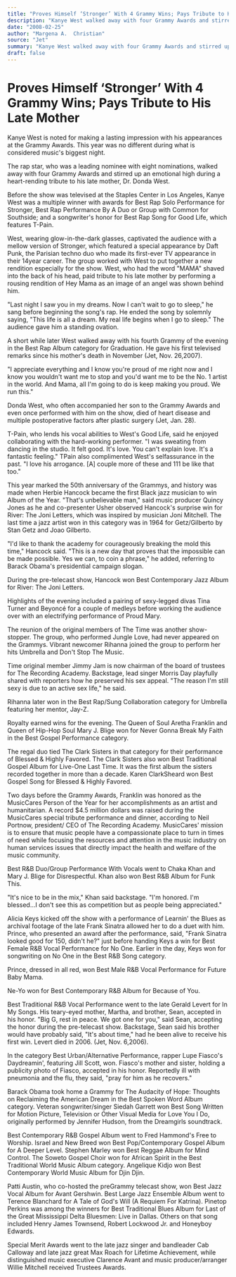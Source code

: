 ```yaml
---
title: "Proves Himself ‘Stronger’ With 4 Grammy Wins; Pays Tribute to His Late Mother"
description: "Kanye West walked away with four Grammy Awards and stirred up an emotional high. Before the show was televised at the Staples Center in Los Angeles, he was a multiple winner with awards for Best Rap S..."
date: "2008-02-25"
author: "Margena A.  Christian"
source: "Jet"
summary: "Kanye West walked away with four Grammy Awards and stirred up an emotional high. Before the show was televised at the Staples Center in Los Angeles, he was a multiple winner with awards for Best Rap Solo Performance for Stronger, Best Rap Performance By A Duo or Group with Common for Southside. He ended the song by solemnly saying, \"This life is all a dream. My real life begins when I go to sleep\""
draft: false
---
```


# Proves Himself ‘Stronger’ With 4 Grammy Wins; Pays Tribute to His Late Mother

Kanye West is noted for making a lasting impression with his appearances at the Grammy Awards. This year was no different during what is considered music's biggest night.

The rap star, who was a leading nominee with eight nominations, walked away with four Grammy Awards and stirred up an emotional high during a heart-rending tribute to his late mother, Dr. Donda West.

Before the show was televised at the Staples Center in Los Angeles, Kanye West was a multiple winner with awards for Best Rap Solo Performance for Stronger, Best Rap Performance By A Duo or Group with Common for Southside; and a songwriter's honor for Best Rap Song for Good Life, which features T-Pain.

West, wearing glow-in-the-dark glasses, captivated the audience with a mellow version of Stronger, which featured a special appearance by Daft Punk, the Parisian techno duo who made its first-ever TV appearance in their 14year career. The group worked with West to put together a new rendition especially for the show. West, who had the word "MAMA" shaved into the back of his head, paid tribute to his late mother by performing a rousing rendition of Hey Mama as an image of an angel was shown behind him.

"Last night I saw you in my dreams. Now I can't wait to go to sleep," he sang before beginning the song's rap. He ended the song by solemnly saying, "This life is all a dream. My real life begins when I go to sleep." The audience gave him a standing ovation.

A short while later West walked away with his fourth Grammy of the evening in the Best Rap Album category for Graduation. He gave his first televised remarks since his mother's death in November (Jet, Nov. 26,2007).

"I appreciate everything and I know you're proud of me right now and I know you wouldn't want me to stop and you'd want me to be the No. 1 artist in the world. And Mama, all I'm going to do is keep making you proud. We run this."

Donda West, who often accompanied her son to the Grammy Awards and even once performed with him on the show, died of heart disease and multiple postoperative factors after plastic surgery (Jet, Jan. 28).

T-Pain, who lends his vocal abilities to West's Good Life, said he enjoyed collaborating with the hard-working performer. "I was sweating from dancing in the studio. It felt good. It's love. You can't explain love. It's a fantastic feeling." TPain also complimented West's selfassurance in the past. "I love his arrogance. [A] couple more of these and 111 be like that too."

This year marked the 50th anniversary of the Grammys, and history was made when Herbie Hancock became the first Black jazz musician to win Album of the Year. "That's unbelievable man," said music producer Quincy Jones as he and co-presenter Usher observed Hancock's surprise win for River: The Joni Letters, which was inspired by musician Joni Mitchell. The last time a jazz artist won in this category was in 1964 for Getz/Gilberto by Stan Getz and Joao Gilberto.

"I'd like to thank the academy for courageously breaking the mold this time," Hancock said. "This is a new day that proves that the impossible can be made possible. Yes we can, to coin a phrase," he added, referring to Barack Obama's presidential campaign slogan.

During the pre-telecast show, Hancock won Best Contemporary Jazz Album for River: The Joni Letters.

Highlights of the evening included a pairing of sexy-legged divas Tina Turner and Beyoncé for a couple of medleys before working the audience over with an electrifying performance of Proud Mary.

The reunion of the original members of The Time was another show-stopper. The group, who performed Jungle Love, had never appeared on the Grammys. Vibrant newcomer Rihanna joined the group to perform her hits Umbrella and Don't Stop The Music.

Time original member Jimmy Jam is now chairman of the board of trustees for The Recording Academy. Backstage, lead singer Morris Day playfully shared with reporters how he preserved his sex appeal. "The reason I'm still sexy is due to an active sex life," he said.

Rihanna later won in the Best Rap/Sung Collaboration category for Umbrella featuring her mentor, Jay-Z.

Royalty earned wins for the evening. The Queen of Soul Aretha Franklin and Queen of Hip-Hop Soul Mary J. Blige won for Never Gonna Break My Faith in the Best Gospel Performance category.

The regal duo tied The Clark Sisters in that category for their performance of Blessed & Highly Favored. The Clark Sisters also won Best Traditional Gospel Album for Live-One Last Time. It was the first album the sisters recorded together in more than a decade. Karen ClarkSheard won Best Gospel Song for Blessed & Highly Favored.

Two days before the Grammy Awards, Franklin was honored as the MusicCares Person of the Year for her accomplishments as an artist and humanitarian. A record $4.5 million dollars was raised during the MusicCares special tribute performance and dinner, according to Neil Portnow, president/ CEO of The Recording Academy. MusicCares' mission is to ensure that music people have a compassionate place to turn in times of need while focusing the resources and attention in the music industry on human services issues that directly impact the health and welfare of the music community.

Best R&B Duo/Group Performance With Vocals went to Chaka Khan and Mary J. Blige for Disrespectful. Khan also won Best R&B Album for Funk This.

"It's nice to be in the mix," Khan said backstage. "I'm honored. I'm blessed...I don't see this as competition but as people being appreciated."

Alicia Keys kicked off the show with a performance of Learnin' the Blues as archival footage of the late Frank Sinatra allowed her to do a duet with him. Prince, who presented an award after the performance, said, "Frank Sinatra looked good for 150, didn't he?" just before handing Keys a win for Best Female R&B Vocal Performance for No One. Earlier in the day, Keys won for songwriting on No One in the Best R&B Song category.

Prince, dressed in all red, won Best Male R&B Vocal Performance for Future Baby Mama.

Ne-Yo won for Best Contemporary R&B Album for Because of You.

Best Traditional R&B Vocal Performance went to the late Gerald Levert for In My Songs. His teary-eyed mother, Martha, and brother, Sean, accepted in his honor. "Big G, rest in peace. We got one for you," said Sean, accepting the honor during the pre-telecast show. Backstage, Sean said his brother would have probably said, "It's about time," had he been alive to receive his first win. Levert died in 2006. (Jet, Nov. 6,2006).

In the category Best Urban/Alternative Performance, rapper Lupe Fiasco's Daydreamin', featuring Jill Scott, won. Fiasco's mother and sister, holding a publicity photo of Fiasco, accepted in his honor. Reportedly ill with pneumonia and the flu, they said, "pray for him as he recovers."

Barack Obama took home a Grammy for The Audacity of Hope: Thoughts on Reclaiming the American Dream in the Best Spoken Word Album category. Veteran songwriter/singer Siedah Garrett won Best Song Written for Motion Picture, Television or Other Visual Media for Love You I Do, originally performed by Jennifer Hudson, from the Dreamgirls soundtrack.

Best Contemporary R&B Gospel Album went to Fred Hammond's Free to Worship. Israel and New Breed won Best Pop/Contemporary Gospel Album for A Deeper Level. Stephen Marley won Best Reggae Album for Mind Control. The Soweto Gospel Choir won for African Spirit in the Best Traditional World Music Album category. Angelique Kidjo won Best Contemporary World Music Album for Djin Djin.

Patti Austin, who co-hosted the preGrammy telecast show, won Best Jazz Vocal Album for Avant Gershwin. Best Large Jazz Ensemble Album went to Terence Blanchard for A Tale of God's Will (A Requiem For Katrina). Pinetop Perkins was among the winners for Best Traditional Blues Album for Last of the Great Mississippi Delta Bluesmen: Live in Dallas. Others on that song included Henry James Townsend, Robert Lockwood Jr. and Honeyboy Edwards.

Special Merit Awards went to the late jazz singer and bandleader Cab Calloway and late jazz great Max Roach for Lifetime Achievement, while distinguished music executive Clarence Avant and music producer/arranger Willie Mitchell received Trustees Awards.

